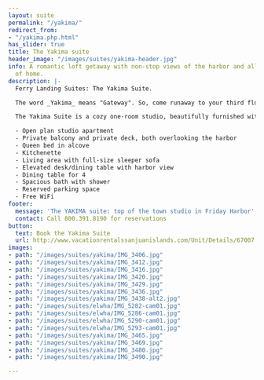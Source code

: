 ```yaml
---
layout: suite
permalink: "/yakima/"
redirect_from:
- "/yakima.php.html"
has_slider: true
title: The Yakima suite
header_image: "/images/suites/yakima-header.jpg"
info: A romantic loft getaway with non-stop views of the harbor and all the comforts
  of home.
description: |-
  Ferry Landing Suites: The Yakima Suite.

  The word _Yakima_ means "Gateway". So, come runaway to your third floor loft in the heart of Friday Harbor.

  The Yakima Suite is a cozy one-room studio, beautifully furnished with a:

  - Open plan studio apartment
  - Private balcony and private deck, both overlooking the harbor
  - Queen bed in alcove
  - Kitchenette
  - Living area with full-size sleeper sofa
  - Elevated desk/dining table with harbor view
  - Dining table for 4
  - Spacious bath with shower
  - Reserved parking space
  - Free WiFi
footer:
  message: 'The YAKIMA suite: top of the town studio in Friday Harbor'
  contact: Call 800.391.8190 for reservations
button:
  text: Book the Yakima Suite
  url: http://www.vacationrentalssanjuanislands.com/Unit/Details/67007
images:
- path: "/images/suites/yakima/IMG_3406.jpg"
- path: "/images/suites/yakima/IMG_3412.jpg"
- path: "/images/suites/yakima/IMG_3416.jpg"
- path: "/images/suites/yakima/IMG_3420.jpg"
- path: "/images/suites/yakima/IMG_3429.jpg"
- path: "/images/suites/yakima/IMG_3436.jpg"
- path: "/images/suites/yakima/IMG_3438-alt2.jpg"
- path: "/images/suites/elwha/IMG_5282-cam01.jpg"
- path: "/images/suites/elwha/IMG_5286-cam01.jpg"
- path: "/images/suites/elwha/IMG_5290-cam01.jpg"
- path: "/images/suites/elwha/IMG_5293-cam01.jpg"
- path: "/images/suites/yakima/IMG_3465.jpg"
- path: "/images/suites/yakima/IMG_3469.jpg"
- path: "/images/suites/yakima/IMG_3480.jpg"
- path: "/images/suites/yakima/IMG_3490.jpg"

---
```

